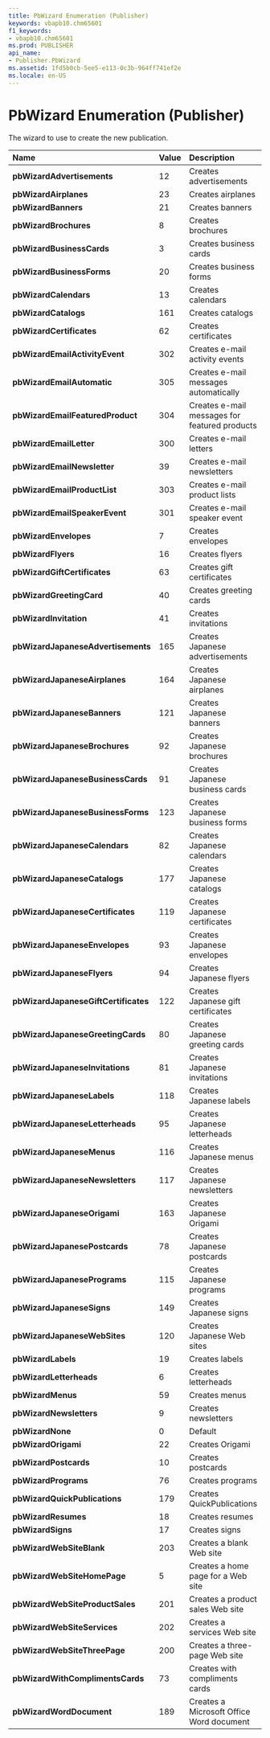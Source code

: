 ```yaml
---
title: PbWizard Enumeration (Publisher)
keywords: vbapb10.chm65601
f1_keywords:
- vbapb10.chm65601
ms.prod: PUBLISHER
api_name:
- Publisher.PbWizard
ms.assetid: 1fd5b0cb-5ee5-e113-0c3b-964ff741ef2e
ms.locale: en-US
---
```



# PbWizard Enumeration (Publisher)

The wizard to use to create the new publication.



|**Name**|**Value**|**Description**|
|:-----|:-----|:-----|
| **pbWizardAdvertisements**|12|Creates advertisements|
| **pbWizardAirplanes**|23|Creates airplanes|
| **pbWizardBanners**|21|Creates banners|
| **pbWizardBrochures**|8|Creates brochures|
| **pbWizardBusinessCards**|3|Creates business cards|
| **pbWizardBusinessForms**|20|Creates business forms|
| **pbWizardCalendars**|13|Creates calendars|
| **pbWizardCatalogs**|161|Creates catalogs|
| **pbWizardCertificates**|62|Creates certificates|
| **pbWizardEmailActivityEvent**|302|Creates e-mail activity events|
| **pbWizardEmailAutomatic**|305|Creates e-mail messages automatically|
| **pbWizardEmailFeaturedProduct**|304|Creates e-mail messages for featured products|
| **pbWizardEmailLetter**|300|Creates e-mail letters|
| **pbWizardEmailNewsletter**|39|Creates e-mail newsletters|
| **pbWizardEmailProductList**|303|Creates e-mail product lists|
| **pbWizardEmailSpeakerEvent**|301|Creates e-mail speaker event|
| **pbWizardEnvelopes**|7|Creates envelopes|
| **pbWizardFlyers**|16|Creates flyers|
| **pbWizardGiftCertificates**|63|Creates gift certificates|
| **pbWizardGreetingCard**|40|Creates greeting cards|
| **pbWizardInvitation**|41|Creates invitations|
| **pbWizardJapaneseAdvertisements**|165|Creates Japanese advertisements|
| **pbWizardJapaneseAirplanes**|164|Creates Japanese airplanes|
| **pbWizardJapaneseBanners**|121|Creates Japanese banners|
| **pbWizardJapaneseBrochures**|92|Creates Japanese brochures|
| **pbWizardJapaneseBusinessCards**|91|Creates Japanese business cards|
| **pbWizardJapaneseBusinessForms**|123|Creates Japanese business forms|
| **pbWizardJapaneseCalendars**|82|Creates Japanese calendars|
| **pbWizardJapaneseCatalogs**|177|Creates Japanese catalogs|
| **pbWizardJapaneseCertificates**|119|Creates Japanese certificates|
| **pbWizardJapaneseEnvelopes**|93|Creates Japanese envelopes|
| **pbWizardJapaneseFlyers**|94|Creates Japanese flyers|
| **pbWizardJapaneseGiftCertificates**|122|Creates Japanese gift certificates|
| **pbWizardJapaneseGreetingCards**|80|Creates Japanese greeting cards|
| **pbWizardJapaneseInvitations**|81|Creates Japanese invitations|
| **pbWizardJapaneseLabels**|118|Creates Japanese labels|
| **pbWizardJapaneseLetterheads**|95|Creates Japanese letterheads|
| **pbWizardJapaneseMenus**|116|Creates Japanese menus|
| **pbWizardJapaneseNewsletters**|117|Creates Japanese newsletters|
| **pbWizardJapaneseOrigami**|163|Creates Japanese Origami|
| **pbWizardJapanesePostcards**|78|Creates Japanese postcards|
| **pbWizardJapanesePrograms**|115|Creates Japanese programs|
| **pbWizardJapaneseSigns**|149|Creates Japanese signs|
| **pbWizardJapaneseWebSites**|120|Creates Japanese Web sites|
| **pbWizardLabels**|19|Creates labels|
| **pbWizardLetterheads**|6|Creates letterheads|
| **pbWizardMenus**|59|Creates menus|
| **pbWizardNewsletters**|9|Creates newsletters|
| **pbWizardNone**|0|Default|
| **pbWizardOrigami**|22|Creates Origami|
| **pbWizardPostcards**|10|Creates postcards|
| **pbWizardPrograms**|76|Creates programs|
| **pbWizardQuickPublications**|179|Creates QuickPublications|
| **pbWizardResumes**|18|Creates resumes|
| **pbWizardSigns**|17|Creates signs|
| **pbWizardWebSiteBlank**|203|Creates a blank Web site|
| **pbWizardWebSiteHomePage**|5|Creates a home page for a Web site|
| **pbWizardWebSiteProductSales**|201|Creates a product sales Web site|
| **pbWizardWebSiteServices**|202|Creates a services Web site|
| **pbWizardWebSiteThreePage**|200|Creates a three-page Web site|
| **pbWizardWithComplimentsCards**|73|Creates with compliments cards|
| **pbWizardWordDocument**|189|Creates a Microsoft Office Word document|

